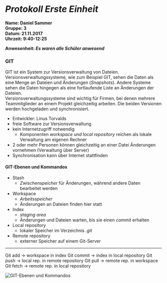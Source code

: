 # _Protokoll Erste Einheit_  

**Name: Daniel Sammer**  
**Gruppe: 3**  
**Datum: 21.11.2017**  
**Uhrzeit: 9:40-12:25**  
  
**Anwesenheit: _Es waren alle Schüler anwesend_**  
  
  
  
### GIT  
GIT ist ein System zur Versionsverwaltung von Dateien. Versionsverwaltungssysteme, wie zum Beispiel GIT, sehen die Daten als eine Menge an Dateien und Änderungen (_Snapshots_). Andere Systeme sehen die Daten hingegen als eine fortlaufende Liste an Änderungen der Dateien.  
Versionsverwaltungssysteme sind wichtig für Firmen, bei denen mehrere Teammitglieder an einem Projekt gleichzeitig arbeiten. Die beiden Versionen werden hochgeladen und synchronisiert.  
  
* Entwickler: Linus Torvalds  
* freie Software zur Versionsverwaltung  
* kein Internetzugriff notwendig  
  * Komponenten _workspace und local repository_ reichen als lokale Verwaltung am eigenen Rechner  
* 2 oder mehr Personen können gleichzeitig an einer Datei Änderungen vornehmen (Verwaltung über Server)  
* Synchronisation kann über Internet stattfinden  
  
#### GIT-Ebenen und Kommandos  
* Stash  
  * _Zwischenspeicher_ für Änderungen, während andere Daten bearbeitet werden  
* Workspace  
  * _Arbeitsspeicher_  
  * Änderungen an Dateien finden hier statt  
* Index  
  * _staging area_  
  * Änderungen und Dateien warten, bis sie einen _commit_ erhalten  
* Local repository  
  * lokaler Speicher im Verzeichnis _.git_  
* Remote repository  
  * externer Speicher auf einem Git-Server  
  
---------------------------------------------------  

Git add -> workspace in index
Git commit -> index in local repository
Git push -> local rep. in remote repository
Git pull -> remote rep. in workspace
Git fetch -> remote rep. in local repository

  
![GIT-Ebenen und Kommandos](https://github.com/HTLMechatronics/m14-la1-sx/blob/samdam14/samdam14/System.PNG)
  

